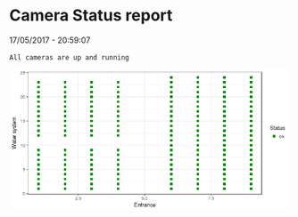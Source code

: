 Camera Status report
================
17/05/2017 - 20:59:07

    All cameras are up and running

![](camreport_files/figure-markdown_github/unnamed-chunk-2-1.png)
